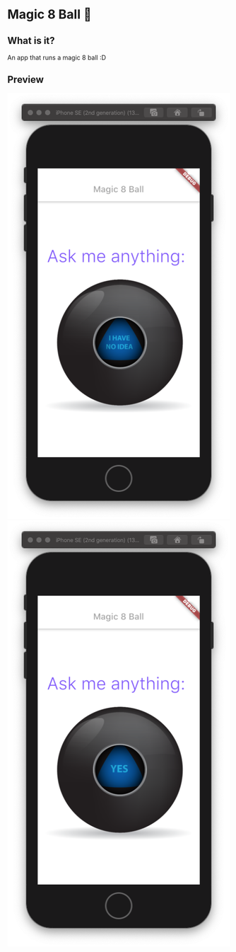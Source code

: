 # Magic 8 Ball 🎱

## What is it?
An app that runs a magic 8 ball :D

## Preview
![Preview](https://github.com/analubarreto/8-magic-ball/blob/master/images/Screen%20Shot%202020-05-18%20at%2014.01.25.png)
![Preview](https://github.com/analubarreto/8-magic-ball/blob/master/images/Screen%20Shot%202020-05-18%20at%2014.00.11.png)
